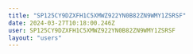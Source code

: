 ```yaml
---
title: "SP125CY9DZXFH1C5XMWZ922YN0B82ZN9WMY1ZSRSF"
date: 2024-03-27T10:18:00.246Z
user: SP125CY9DZXFH1C5XMWZ922YN0B82ZN9WMY1ZSRSF
layout: "users"
---
```

    